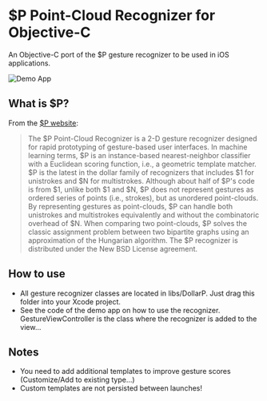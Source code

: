 # $P Point-Cloud Recognizer for Objective-C

An Objective-C port of the $P gesture recognizer to be used in iOS applications.

![Demo App](https://raw.github.com/fe9lix/DollarP_ObjC/gh-pages-data/images/dollarp-objc-demo-app.png)

## What is $P?
From the [$P website](http://depts.washington.edu/aimgroup/proj/dollar/pdollar.html):

> The $P Point-Cloud Recognizer is a 2-D gesture recognizer designed for rapid prototyping of gesture-based user interfaces. In machine learning terms, $P is an instance-based nearest-neighbor classifier with a Euclidean scoring function, i.e., a geometric template matcher. $P is the latest in the dollar family of recognizers that includes $1 for unistrokes and $N for multistrokes. Although about half of $P's code is from $1, unlike both $1 and $N, $P does not represent gestures as ordered series of points (i.e., strokes), but as unordered point-clouds. By representing gestures as point-clouds, $P can handle both unistrokes and multistrokes equivalently and without the combinatoric overhead of $N. When comparing two point-clouds, $P solves the classic assignment problem between two bipartite graphs using an approximation of the Hungarian algorithm. The $P recognizer is distributed under the New BSD License agreement.

## How to use
* All gesture recognizer classes are located in libs/DollarP. Just drag this folder into your Xcode project.
* See the code of the demo app on how to use the recognizer. GestureViewController is the class where the recognizer is added to the view...

## Notes
* You need to add additional templates to improve gesture scores (Customize/Add to existing type...)
* Custom templates are not persisted between launches!